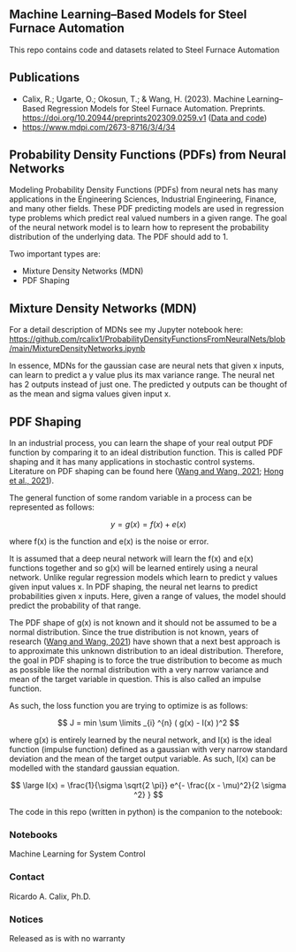 ## Machine Learning–Based Models for Steel Furnace Automation

This repo contains code and datasets related to Steel Furnace Automation

## Publications

* Calix, R.; Ugarte, O.; Okosun, T.; & Wang, H. (2023). Machine Learning–Based Regression Models for Steel Furnace Automation. Preprints. https://doi.org/10.20944/preprints202309.0259.v1  ([Data and code](https://github.com/rcalix1/ProbabilityDensityFunctionsFromNeuralNets/tree/main/experiments/2023/august2023))
* https://www.mdpi.com/2673-8716/3/4/34


## Probability Density Functions (PDFs) from Neural Networks

Modeling Probability Density Functions (PDFs) from neural nets has many applications in the Engineering Sciences, Industrial Engineering, Finance, and many other fields. These PDF predicting models are used in regression type problems which predict real valued numbers in a given range. The goal of the neural network model is to learn how to represent the probability distribution of the underlying data. The PDF should add to 1. 

Two important types are: 

* Mixture Density Networks (MDN)
* PDF Shaping

##  Mixture Density Networks (MDN)

For a detail description of MDNs see my Jupyter notebook here: https://github.com/rcalix1/ProbabilityDensityFunctionsFromNeuralNets/blob/main/MixtureDensityNetworks.ipynb

In essence, MDNs for the gaussian case are neural nets that given x inputs, can learn to predict a y value plus its max variance range. The neural net has 2 outputs instead of just one. The predicted y outputs can be thought of as the mean and sigma values given input x. 

## PDF Shaping

In an industrial process, you can learn the shape of your real output PDF function by comparing it to an ideal distribution function. This is called PDF shaping and it has many applications in stochastic control systems. Literature on PDF shaping can be found here ([Wang and Wang, 2021](https://onlinelibrary.wiley.com/doi/epdf/10.1002/oca.2755); [Hong et al., 2021](https://ieeexplore.ieee.org/document/9314084)).

The general function of some random variable in a process can be represented as follows:

$$ y = g(x) = f(x) + e(x) $$

where  f(x) is the function and e(x) is the noise or error. 

It is assumed that a deep neural network will learn the f(x) and e(x) functions together and so g(x) will be learned entirely using a neural network. Unlike regular regression models which learn to predict y values given input values x. In PDF shaping, the neural net learns to predict probabilities given x inputs. Here, given a range of values, the model should predict the probability of that range. 

The PDF shape of g(x) is not known and it should not be assumed to be a normal distribution. Since the true distribution is not known, years of research ([Wang and Wang, 2021](https://onlinelibrary.wiley.com/doi/epdf/10.1002/oca.2755)) have shown that a next best approach is to approximate this unknown distribution to an ideal distribution. Therefore, the goal in PDF shaping is to force the true distribution to become as much as possible like the normal distribution with a very narrow variance and mean of the target variable in question. This is also called an impulse function. 

As such, the loss function you are trying to optimize is as follows:

$$   J = min \sum \limits _{i} ^{n} ( g(x) - I(x) )^2 $$

where g(x) is entirely learned by the neural network, and I(x) is the ideal function (impulse function) defined as a gaussian with very narrow standard deviation and the mean of the target output variable. As such, I(x) can be modelled with the standard gaussian equation.

$$ \large  I(x) =  \frac{1}{\sigma \sqrt{2 \pi}} e^{- \frac{(x - \mu)^2}{2 \sigma ^2} }  $$

The code in this repo (written in python) is the companion to the notebook:

### Notebooks

Machine Learning for System Control


### Contact
Ricardo A. Calix, Ph.D.

### Notices
Released as is with no warranty

